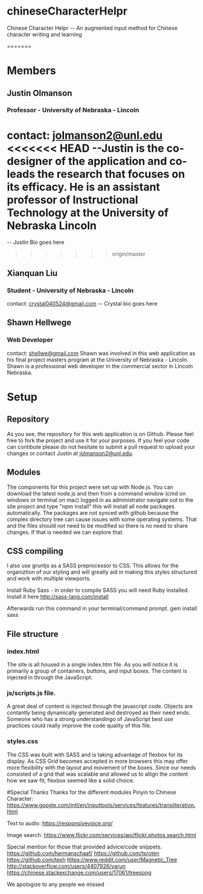 # chineseCharacterHelpr
Chinese Character Helpr -- An augmented input method for Chinese character writing and learning

=======
# Members
## Justin Olmanson
### Professor - University of Nebraska - Lincoln
contact: jolmanson2@unl.edu
<<<<<<< HEAD
--Justin is the co-designer of the application and co-leads the research that focuses on its efficacy. He is an assistant professor of Instructional Technology at the University of Nebraska Lincoln
=======
-- Justin Bio goes here
>>>>>>> origin/master

## Xianquan Liu
### Student - University of Nebraska - Lincoln
contact: crystal040524@gmail.com
-- Crystal bio goes here

## Shawn Hellwege
### Web Developer
contact: shellwe@gmail.com
Shawn was involved in this web application as his final project masters program at the University of Nebraska - Lincoln. Shawn is a professional web developer in the commercial sector in Lincoln Nebraska.

# Setup
## Repository
As you see, the repository for this web application is on Github. Please feel free to fork the project and use it for your purposes. If you feel your code can contibute please do not hesitate to submit a pull request to upload your changes or contact Justin at jolmanson2@unl.edu.

## Modules
The components for this project were set up with Node.js. You can download the latest node.js and then from a command window (cmd on windows or terminal on mac) logged in as administrator navigate out to the site project and type "npm install" this will install all node packages automatically. The packages are not synced with github because the complex directory tree can cause issues with some operating systems. That and the files should not need to be modified so there is no need to share changes. If that is needed we can explore that.

## CSS compiling
I also use gruntjs as a SASS preprocessor to CSS. This allows for the organiztion of our styling and will greatly aid in making this styles structured and work with multiple viewports.

Install Ruby Sass - in order to compile SASS you will need Ruby installed. Install it here
http://sass-lang.com/install

Afterwards run this command in your terminal/command prompt.
gem install sass

## File structure
### index.html
The site is all housed in a single index.htm file. As you will notice it is primarily a group of containers, buttons, and input boxes. The content is injected in through the JavaScript.

### js/scripts.js file.
A great deal of content is injected through the javascript code. Objects are contantly being dynamically generated and destroyed as their need ends. Someone who has a strong understandingo of JavaScript best use practices could really improve the code quality of this file.


### styles.css
The CSS was built with SASS and is taking advantage of flexbox for its display. As CSS Grid becomes accepted in more browsers this may offer more flexibility with the layout and movement of the boxes. Since our needs consisted of a grid that was scalable and allowed us to allign the content how we saw fit; flexbox seemed like a solid choice.

#Special Thanks
Thanks for the different modules
Pinyin to Chinese Character:
https://www.google.com/intl/en/inputtools/services/features/transliteration.html

Text to audio:
https://responsivevoice.org/

Image search:
https://www.flickr.com/services/api/flickr.photos.search.html

Special mention for those that provided advice/code snippets.
https://github.com/hermanschaaf/
https://github.com/tsroten
https://github.com/texh
https://www.reddit.com/user/Magnetic_Tree
http://stackoverflow.com/users/4407926/varun
https://chinese.stackexchange.com/users/17061/treesong

We apologize to any people we missed